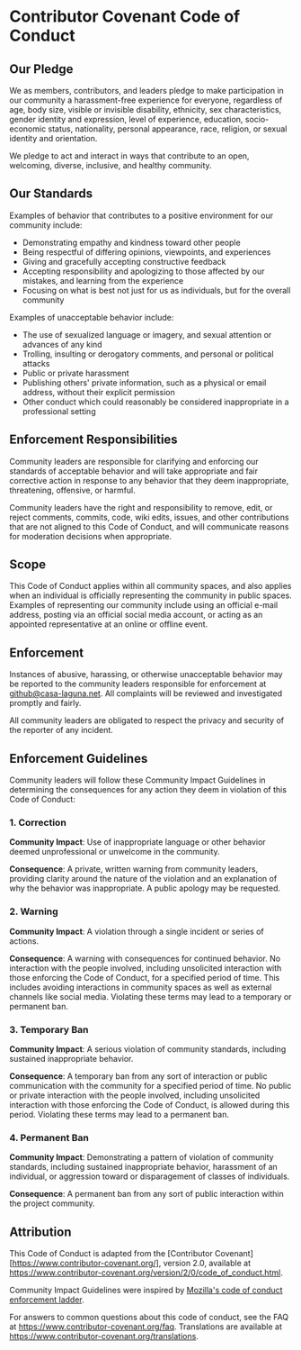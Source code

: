 # Contributor Covenant Code of Conduct

## Our Pledge

We as members, contributors, and leaders pledge to make participation in our community a 
harassment-free experience for everyone, regardless of age, body size, visible or invisible disability, 
ethnicity, sex characteristics, gender identity and expression, level of experience, education, 
socio-economic status, nationality, personal appearance, race, religion, or sexual identity and orientation.

We pledge to act and interact in ways that contribute to an open, welcoming, diverse, inclusive, 
and healthy community.

## Our Standards

Examples of behavior that contributes to a positive environment for our community include:

* Demonstrating empathy and kindness toward other people
* Being respectful of differing opinions, viewpoints, and experiences
* Giving and gracefully accepting constructive feedback
* Accepting responsibility and apologizing to those affected by our mistakes, and learning from the experience
* Focusing on what is best not just for us as individuals, but for the overall community

Examples of unacceptable behavior include:

* The use of sexualized language or imagery, and sexual attention or
  advances of any kind
* Trolling, insulting or derogatory comments, and personal or political attacks
* Public or private harassment
* Publishing others' private information, such as a physical or email
  address, without their explicit permission
* Other conduct which could reasonably be considered inappropriate in a
  professional setting

## Enforcement Responsibilities

Community leaders are responsible for clarifying and enforcing our standards of acceptable behavior and 
will take appropriate and fair corrective action in response to any behavior that they deem inappropriate, 
threatening, offensive, or harmful.

Community leaders have the right and responsibility to remove, edit, or reject comments, commits, code, 
wiki edits, issues, and other contributions that are not aligned to this Code of Conduct, 
and will communicate reasons for moderation decisions when appropriate.

## Scope

This Code of Conduct applies within all community spaces, and also applies when an individual is 
officially representing the community in public spaces. Examples of representing our community include 
using an official e-mail address, posting via an official social media account, or acting as an 
appointed representative at an online or offline event.

## Enforcement

Instances of abusive, harassing, or otherwise unacceptable behavior may be reported to the community leaders 
responsible for enforcement at [github@casa-laguna.net](mailto:github@casa-laguna.net). 
All complaints will be reviewed and investigated promptly and fairly.

All community leaders are obligated to respect the privacy and security of the reporter of any incident.

## Enforcement Guidelines

Community leaders will follow these Community Impact Guidelines in determining the consequences for 
any action they deem in violation of this Code of Conduct:

### 1. Correction

**Community Impact**: Use of inappropriate language or other behavior deemed unprofessional or 
unwelcome in the community.

**Consequence**: A private, written warning from community leaders, providing clarity around 
the nature of the violation and an explanation of why the behavior was inappropriate. 
A public apology may be requested.

### 2. Warning

**Community Impact**: A violation through a single incident or series of actions.

**Consequence**: A warning with consequences for continued behavior. 
No interaction with the people involved, including unsolicited interaction with those enforcing the 
Code of Conduct, for a specified period of time. This includes avoiding interactions in 
community spaces as well as external channels like social media. 
Violating these terms may lead to a temporary or permanent ban.

### 3. Temporary Ban

**Community Impact**: A serious violation of community standards, including sustained inappropriate behavior.

**Consequence**: A temporary ban from any sort of interaction or public communication with 
the community for a specified period of time. No public or private interaction with the people involved, 
including unsolicited interaction with those enforcing the Code of Conduct, 
is allowed during this period. Violating these terms may lead to a permanent ban.

### 4. Permanent Ban

**Community Impact**: Demonstrating a pattern of violation of community standards, 
including sustained inappropriate behavior,  harassment of an individual, or aggression toward or 
disparagement of classes of individuals.

**Consequence**: A permanent ban from any sort of public interaction within the project community.

## Attribution

This Code of Conduct is adapted from the [Contributor Covenant][https://www.contributor-covenant.org/], version 2.0,
available at https://www.contributor-covenant.org/version/2/0/code_of_conduct.html.

Community Impact Guidelines were inspired by [Mozilla's code of conduct enforcement ladder](https://github.com/mozilla/diversity).

For answers to common questions about this code of conduct, see the FAQ at
https://www.contributor-covenant.org/faq. Translations are available at https://www.contributor-covenant.org/translations.
